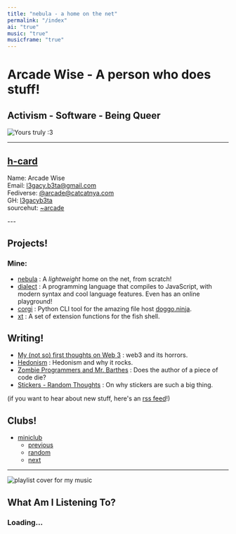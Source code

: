 ```yaml
---
title: "nebula - a home on the net"
permalink: "/index"
ai: "true"
music: "true"
musicframe: "true"
---
```


# Arcade Wise - A person who does stuff!

## Activism - Software - Being Queer

<div class="h-card">
<img alt="Yours truly :3" src="static/me.png" class="u-photo"/>

---

## [h-card](https://indieweb.org/h-card)  

Name: 
<span class="p-name">Arcade Wise</span>  
Email:
<a class="u-email" href="mailto:l3gacy.b3ta@gmail.com" rel="me">l3gacy.b3ta@gmail.com</a>  
Fediverse:
<a rel="me" href="https://catcatnya.com/@arcade">@arcade@catcatnya.com</a>  
GH: <a href="https://github.com/l3gacyb3ta" rel="me">l3gacyb3ta</a>  
sourcehut: <a href="https://sr.ht/~arcade" rel="me">~arcade</a>
</div>
---

## Projects!

### Mine:

- [nebula](https://sr.ht/~arcade/nebula) : A _lightweight_ home on the net, from
  scratch!
- [dialect](https://github.com/l3gacyb3ta/dialect) : A programming language that
  compiles to JavaScript, with modern syntax and cool language features. Even 
  has an online playground!
- [corgi](https://github.com/l3gacyb3ta/corgi) : Python CLI tool for the amazing
  file host [doggo.ninja](https://doggo.ninja/).
- [xt](https://github.com/l3gacyb3ta/xt) : A set of extension functions for the
  fish shell.

## Writing!

- [My (not so) first thoughts on Web 3](/web3.html) : web3 and its horrors.
- [Hedonism](/hedonism.html) : Hedonism and why it rocks.
- [Zombie Programmers and Mr. Barthes](/zombieProgrammers.html) : Does the author of a piece of code die?
- [Stickers - Random Thoughts](/rndm/stickers.html) : On why stickers are such a big thing.

(if you want to hear about new stuff, here's an [rss feed](/feed.rss)!)

## Clubs!

- [miniclub](https://forever.amongtech.cc/miniclub)
  - [previous](https://miniclub.amongtech.cc/prev/arcadewise.me)
  - [random](https://miniclub.amongtech.cc/random)
  - [next](https://miniclub.amongtech.cc/next/arcadewise.me)

---

<div class="main-music" id="music">
      <img src="https://upload.wikimedia.org/wikipedia/commons/b/b9/Youtube_loading_symbol_1_(wobbly).gif" alt="playlist cover for my music" class="playlist" id="playlist" />
      <div id="right">
        <h2 id="title">What Am I Listening To?</h2>
        <h3 id="artist">Loading...</h3>
      </div>
    <script src="/static/yc.js"></script>
</div>
